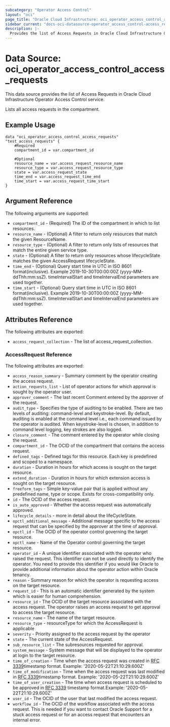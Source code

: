 ```yaml
---
subcategory: "Operator Access Control"
layout: "oci"
page_title: "Oracle Cloud Infrastructure: oci_operator_access_control_access_requests"
sidebar_current: "docs-oci-datasource-operator_access_control-access_requests"
description: |-
  Provides the list of Access Requests in Oracle Cloud Infrastructure Operator Access Control service
---
```


# Data Source: oci_operator_access_control_access_requests
This data source provides the list of Access Requests in Oracle Cloud Infrastructure Operator Access Control service.

Lists all access requests in the compartment.


## Example Usage

```hcl
data "oci_operator_access_control_access_requests" "test_access_requests" {
	#Required
	compartment_id = var.compartment_id

	#Optional
	resource_name = var.access_request_resource_name
	resource_type = var.access_request_resource_type
	state = var.access_request_state
	time_end = var.access_request_time_end
	time_start = var.access_request_time_start
}
```

## Argument Reference

The following arguments are supported:

* `compartment_id` - (Required) The ID of the compartment in which to list resources.
* `resource_name` - (Optional) A filter to return only resources that match the given ResourceName.
* `resource_type` - (Optional) A filter to return only lists of resources that match the entire given service type.
* `state` - (Optional) A filter to return only resources whose lifecycleState matches the given AccessRequest lifecycleState.
* `time_end` - (Optional) Query start time in UTC in ISO 8601 format(inclusive). Example 2019-10-30T00:00:00Z (yyyy-MM-ddThh:mm:ssZ). timeIntervalStart and timeIntervalEnd parameters are used together. 
* `time_start` - (Optional) Query start time in UTC in ISO 8601 format(inclusive). Example 2019-10-30T00:00:00Z (yyyy-MM-ddThh:mm:ssZ). timeIntervalStart and timeIntervalEnd parameters are used together. 


## Attributes Reference

The following attributes are exported:

* `access_request_collection` - The list of access_request_collection.

### AccessRequest Reference

The following attributes are exported:

* `access_reason_summary` - Summary comment by the operator creating the access request.
* `action_requests_list` - List of operator actions for which approval is sought by the operator user.
* `approver_comment` - The last recent Comment entered by the approver of the request.
* `audit_type` - Specifies the type of auditing to be enabled. There are two levels of auditing: command-level and keystroke-level.  By default, auditing is enabled at the command level i.e., each command issued by the operator is audited. When keystroke-level is chosen,  in addition to command level logging, key strokes are also logged. 
* `closure_comment` - The comment entered by the operator while closing the request.
* `compartment_id` - The OCID of the compartment that contains the access request.
* `defined_tags` - Defined tags for this resource. Each key is predefined and scoped to a namespace. 
* `duration` - Duration in hours for which access is sought on the target resource.
* `extend_duration` - Duration in hours for which extension access is sought on the target resource.
* `freeform_tags` - Simple key-value pair that is applied without any predefined name, type or scope. Exists for cross-compatibility only. 
* `id` - The OCID of the access request.
* `is_auto_approved` - Whether the access request was automatically approved.
* `lifecycle_details` - more in detail about the lifeCycleState.
* `opctl_additional_message` - Additional message specific to the access request that can be specified by the approver at the time of approval.
* `opctl_id` - The OCID of the operator control governing the target resource.
* `opctl_name` - Name of the Operator control governing the target resource.
* `operator_id` - A unique identifier associated with the operator who raised the request. This identifier can not be used directly to identify the operator. You need to provide this identifier if you would like Oracle to provide additional information about the operator action within Oracle tenancy. 
* `reason` - Summary reason for which the operator is requesting access on the target resource.
* `request_id` - This is an automatic identifier generated by the system which is easier for human comprehension.
* `resource_id` - The OCID of the target resource associated with the access request. The operator raises an access request to get approval to  access the target resource. 
* `resource_name` - The name of the target resource.
* `resource_type` - resourceType for which the AccessRequest is applicable
* `severity` - Priority assigned to the access request by the operator
* `state` - The current state of the AccessRequest.
* `sub_resource_list` - The subresources requested for approval.
* `system_message` - System message that will be displayed to the operator at login to the target resource.
* `time_of_creation` - Time when the access request was created in [RFC 3339](https://tools.ietf.org/html/rfc3339)timestamp format. Example: '2020-05-22T21:10:29.600Z' 
* `time_of_modification` - Time when the access request was last modified in [RFC 3339](https://tools.ietf.org/html/rfc3339)timestamp format. Example: '2020-05-22T21:10:29.600Z' 
* `time_of_user_creation` - The time when access request is scheduled to be approved in [RFC 3339](https://tools.ietf.org/html/rfc3339) timestamp format.Example: '2020-05-22T21:10:29.600Z' 
* `user_id` - The OCID of the user that last modified the access request.
* `workflow_id` - The OCID of the workflow associated with the access request. This is needed if you want to contact Oracle Support for a stuck access request or for an access request that encounters an internal error. 

